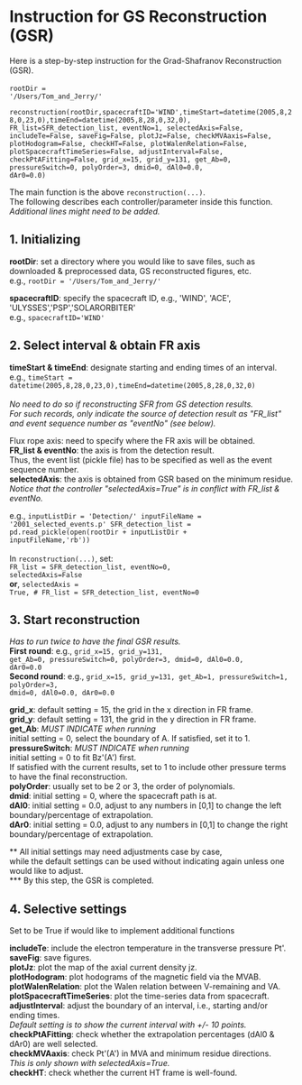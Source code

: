 # Instruction for GS Reconstruction (GSR)
Here is a step-by-step instruction for the Grad-Shafranov Reconstruction (GSR).<br><br> 
<code>rootDir = '/Users/Tom_and_Jerry/'    
reconstruction(rootDir,spacecraftID='WIND',timeStart=datetime(2005,8,28,0,23,0),timeEnd=datetime(2005,8,28,0,32,0),
FR_list=SFR_detection_list, eventNo=1, selectedAxis=False, includeTe=False, saveFig=False, plotJz=False,
checkMVAaxis=False, plotHodogram=False, checkHT=False, plotWalenRelation=False, plotSpacecraftTimeSeries=False,
adjustInterval=False, checkPtAFitting=False,
grid_x=15, grid_y=131, get_Ab=0, pressureSwitch=0, polyOrder=3, dmid=0, dAl0=0.0, dAr0=0.0)</code><br> 

The main function is the above <code>reconstruction(...)</code>.    
The following describes each controller/parameter inside this function.    
*Additional lines might need to be added.*   

## 1. Initializing
<p><strong>rootDir</strong>: set a directory where you would like to save files, such as downloaded & preprocessed data, GS reconstructed figures, etc.<br>
e.g., <code>rootDir = '/Users/Tom_and_Jerry/'</code> </p>
<p><strong>spacecraftID</strong>: specify the spacecraft ID, e.g., 'WIND', 'ACE', 'ULYSSES','PSP','SOLARORBITER'<br> 
e.g., <code>spacecraftID='WIND'</code></p>

## 2. Select interval & obtain FR axis
<strong>timeStart & timeEnd</strong>: designate starting and ending times of an interval.<br>
e.g., <code>timeStart = datetime(2005,8,28,0,23,0),timeEnd=datetime(2005,8,28,0,32,0)</code><br><br>
*No need to do so if reconstructing SFR from GS detection results.* <br>
*For such records, only indicate the source of detection result as "FR_list" and event sequence number as "eventNo" (see below).*

Flux rope axis: need to specify where the FR axis will be obtained. <br>
<strong>FR_list & eventNo</strong>: the axis is from the detection result.    
Thus, the event list (pickle file) has to be specified as well as the event sequence number.<br>
<strong>selectedAxis</strong>: the axis is obtained from GSR based on the minimum residue. <br>
*Notice that the controller "selectedAxis=True" is in conflict with FR_list & eventNo.*<br>

e.g., 
<code>inputListDir = 'Detection/'
inputFileName = '2001_selected_events.p'
SFR_detection_list = pd.read_pickle(open(rootDir + inputListDir + inputFileName,'rb'))</code><br><br>
In <code>reconstruction(...)</code>, set:<br>
<code>FR_list = SFR_detection_list, eventNo=0, selectedAxis=False</code><br>
**or**, <code>selectedAxis = True, # FR_list = SFR_detection_list, eventNo=0</code><br>

## 3. Start reconstruction
*Has to run twice to have the final GSR results.*<br>
**First round**: e.g., <code>grid_x=15, grid_y=131, get_Ab=0, pressureSwitch=0, polyOrder=3, dmid=0, dAl0=0.0, dAr0=0.0</code><br>
**Second round**: e.g., <code>grid_x=15, grid_y=131, get_Ab=1, pressureSwitch=1, polyOrder=3, dmid=0, dAl0=0.0, dAr0=0.0</code><br>

<strong>grid_x</strong>: default setting = 15, the grid in the x direction in FR frame.<br>
<strong>grid_y</strong>: default setting = 131, the grid in the y direction in FR frame.<br>
<strong>get_Ab</strong>: *MUST INDICATE when running*<br>
initial setting = 0, select the boundary of A. If satisfied, set it to 1.<br>
<strong>pressureSwitch</strong>: *MUST INDICATE when running*<br>
initial setting = 0 to fit Bz'(A') first. <br>
If satisfied with the current results, set to 1 to include other pressure terms to have the final reconstruction. <br>
<strong>polyOrder</strong>: usually set to be 2 or 3, the order of polynomials.<br>
<strong>dmid</strong>: initial setting = 0, where the spacecraft path is at. <br>
<strong>dAl0</strong>: initial setting = 0.0, adjust to any numbers in [0,1] to change the left boundary/percentage of extrapolation.<br>
<strong>dAr0</strong>: initial setting = 0.0, adjust to any numbers in [0,1] to change the right boundary/percentage of extrapolation.<br>

** All initial settings may need adjustments case by case,    
while the default settings can be used without indicating again unless one would like to adjust. <br>
*** By this step, the GSR is completed.<br>

## 4. Selective settings
Set to be True if would like to implement additional functions<br>

<strong>includeTe</strong>: include the electron temperature in the transverse pressure Pt'.<br>
<strong>saveFig</strong>: save figures.<br>
<strong>plotJz</strong>: plot the map of the axial current density jz.<br>
<strong>plotHodogram</strong>: plot hodograms of the magnetic field via the MVAB.<br>
<strong>plotWalenRelation</strong>: plot the Walen relation between V-remaining and VA.<br>
<strong>plotSpacecraftTimeSeries</strong>: plot the time-series data from spacecraft.<br>
<strong>adjustInterval</strong>: adjust the boundary of an interval, i.e., starting and/or ending times.<br>
*Default setting is to show the current interval with +/- 10 points.*<br>
<strong>checkPtAFitting</strong>: check whether the extrapolation percentages (dAl0 & dAr0) are well selected.<br>
<strong>checkMVAaxis</strong>: check Pt'(A') in MVA and minimum residue directions.<br>
*This is only shown with selectedAxis=True.*<br>
<strong>checkHT</strong>: check whether the current HT frame is well-found.<br>
